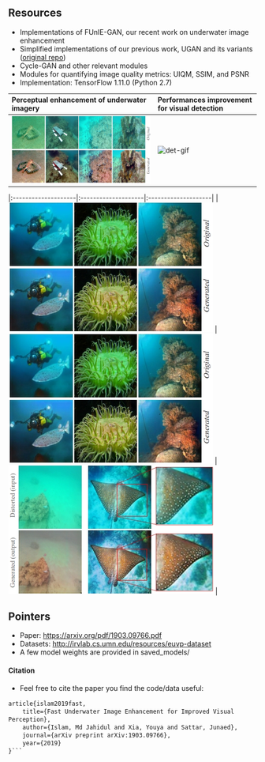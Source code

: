 ## Resources
- Implementations of FUnIE-GAN, our recent work on underwater image enhancement
- Simplified implementations of our previous work, UGAN and its variants ([original repo](https://github.com/cameronfabbri/Underwater-Color-Correction))
- Cycle-GAN and other relevant modules 
- Modules for quantifying image quality metrics: UIQM, SSIM, and PSNR
- Implementation: TensorFlow 1.11.0 (Python 2.7)
  
| Perceptual enhancement of underwater imagery | Performances improvement for visual detection  | 
|:--------------------|:--------------------|
| ![det-enh](/data/fig1a.jpg) | ![det-gif](/data/gif2.gif)     |


|:--------------------|:--------------------|:--------------------|
| ![det-7](/data/col.jpg) | ![det-7](/data/col.jpg) | ![det-7](/data/con.jpg)     |


## Pointers
- Paper: https://arxiv.org/pdf/1903.09766.pdf
- Datasets: http://irvlab.cs.umn.edu/resources/euvp-dataset
- A few model weights are provided in saved_models/








#### Citation
- Feel free to cite the paper you find the code/data useful:
```
article{islam2019fast,
    title={Fast Underwater Image Enhancement for Improved Visual Perception},
    author={Islam, Md Jahidul and Xia, Youya and Sattar, Junaed},
    journal={arXiv preprint arXiv:1903.09766},
    year={2019}
}```
